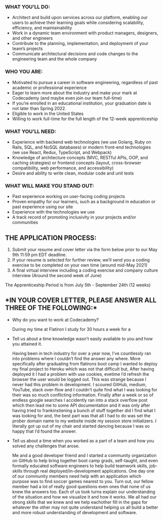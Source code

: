 ### WHAT YOU’LL DO:

- Architect and build upon services across our platform, enabling our users to achieve their learning goals while considering scalability, efficiency, and maintainability
- Work in a dynamic team environment with product managers, designers, and other engineers
- Contribute to the planning, implementation, and deployment of your team’s projects
- Communicate architectural decisions and code changes to the engineering team and the whole company

### WHO YOU ARE:

- Motivated to pursue a career in software engineering, regardless of past academic or professional experience
- Eager to learn more about the industry and make your mark at Codecademy (and maybe even join our team full-time)
- If you’re enrolled in an educational institution, your graduation date is not later than Spring 2022.
- Eligible to work in the United States
- Willing to work full-time for the full length of the 12-week apprenticeship

### WHAT YOU’LL NEED:

- Experience with backend web technologies (we use Golang, Ruby on Rails, SQL, and NoSQL databases) or modern front-end technologies (we use React, Redux, TypeScript, and Webpack)
- Knowledge of architecture concepts (MVC, RESTful APIs, OOP, and caching strategies) or frontend concepts (layout, cross-browser compatibility, web performance, and accessibility)
- Desire and ability to write clean, modular code and unit tests

### WHAT WILL MAKE YOU STAND OUT:

- Past experience working on user-facing coding projects
- Proven empathy for our learners, such as a background in education or past experience using our site
- Experience with the technologies we use
- A track record of promoting inclusivity in your projects and/or communities

## THE APPLICATION PROCESS:

1. Submit your resume and cover letter via the form below prior to our May 9th 11:59 pm EDT deadline.
2. If your resume is selected for further review, we’ll send you a coding exercise to be completed on your own time (around mid-May 2021)
3. A final virtual interview including a coding exercise and company culture interview (Around the second week of June) 

The Apprenticeship Period is from July 5th - September 24th (12 weeks)



## ***IN YOUR COVER LETTER, PLEASE ANSWER ALL THREE OF THE FOLLOWING:\*** 

- Why do you want to work at Codecademy?

  During my time at Flatiron I study for 30 hours a week for a 

- Tell us about a time knowledge wasn’t easily available to you and how you attained it. 

  Having been in tech industry for over a year now, I’ve countlessly ran into problems where I couldn’t find the answer any where. More specifically after graduating from flatirons boot camp I wanted to deploy my final project to Heroku which was not that difficult but, After having deployed it I had a problem with use cookies, evetime I’d refresh the browser the user would be logged out. This was strange because I never had this problem in development. I scoured GitHub, medium, YouTube, stack over-flow and I couldn’t quite find what I was looking for their was so much conflicting information. Finally after a week or so of endless google searches I accidently ran into a stack overflow post which then lead me to some API documentation and it was only after having tried to frankinstiening a bunch of stuff together did I find what I was looking for and, the best part was that all I had to do was set the prober domain name to my website inside my session store initializers. I literally got up out of my chair and started dancing because I was so happy that I’d found the answer. 

- Tell us about a time when you worked as a part of a team and how you solved any challenges that arose.

  Me and a good developer friend and I started a community organization on GitHub to help bring together boot camp grads, self-taught, and even formally educated software engineers to help build teamwork skills, job-skills through real deployed/in-development applications. One day one of our community members need help with an application which purpose was to find soccer games nearest to you. Turn out, our fellow member had a lot of really good questions even ones that none of us knew the answers too. Each of us took turns explain our understanding of the situation and how we visualize it and how it works. We all had our strong skills that we knew and we help eachother fill in the gaps for whatever the other may not quite understand helping us all build a better and more robust understanding of development and software.

